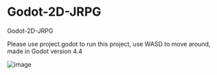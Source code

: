 # Godot-2D-JRPG
Godot-2D-JRPG


Please use project.godot to run this project, use WASD to move around, made in Godot version 4.4


![image](https://github.com/user-attachments/assets/ae0e703b-eeb4-46aa-af24-aa25ea0c0815)


